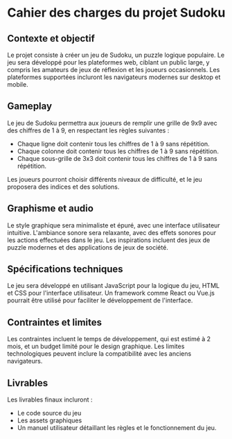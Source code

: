 # Cahier des charges du projet Sudoku

## Contexte et objectif
Le projet consiste à créer un jeu de Sudoku, un puzzle logique populaire. Le jeu sera développé pour les plateformes web, ciblant un public large, y compris les amateurs de jeux de réflexion et les joueurs occasionnels. Les plateformes supportées incluront les navigateurs modernes sur desktop et mobile.

## Gameplay
Le jeu de Sudoku permettra aux joueurs de remplir une grille de 9x9 avec des chiffres de 1 à 9, en respectant les règles suivantes :
- Chaque ligne doit contenir tous les chiffres de 1 à 9 sans répétition.
- Chaque colonne doit contenir tous les chiffres de 1 à 9 sans répétition.
- Chaque sous-grille de 3x3 doit contenir tous les chiffres de 1 à 9 sans répétition.

Les joueurs pourront choisir différents niveaux de difficulté, et le jeu proposera des indices et des solutions.

## Graphisme et audio
Le style graphique sera minimaliste et épuré, avec une interface utilisateur intuitive. L'ambiance sonore sera relaxante, avec des effets sonores pour les actions effectuées dans le jeu. Les inspirations incluent des jeux de puzzle modernes et des applications de jeux de société.

## Spécifications techniques
Le jeu sera développé en utilisant JavaScript pour la logique du jeu, HTML et CSS pour l'interface utilisateur. Un framework comme React ou Vue.js pourrait être utilisé pour faciliter le développement de l'interface.

## Contraintes et limites
Les contraintes incluent le temps de développement, qui est estimé à 2 mois, et un budget limité pour le design graphique. Les limites technologiques peuvent inclure la compatibilité avec les anciens navigateurs.

## Livrables
Les livrables finaux incluront :
- Le code source du jeu
- Les assets graphiques
- Un manuel utilisateur détaillant les règles et le fonctionnement du jeu.
